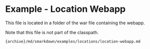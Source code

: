# Example - Location Webapp


This file is located in a folder of the war file containing the webapp. 

Note that this file is not part of the classpath.

```
{archive}/md/smarkdown/examples/locations/location-webapp.md
```
